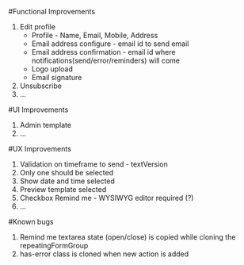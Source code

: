 #Functional Improvements
 1. Edit profile
    * Profile - Name, Email, Mobile, Address
    * Email address configure - email id to send email
    * Email address confirmation - email id where notifications(send/error/reminders) will come
    * Logo upload
    * Email signature
 2. Unsubscribe
 3. ...


#UI Improvements
 1. Admin template
 2. ...


#UX Improvements
 1. Validation on timeframe to send - textVersion
 2. Only one should be selected
 3. Show date and time selected
 4. Preview template selected
 5. Checkbox Remind me - WYSIWYG editor required (?)
 6. ...


#Known bugs
 1. Remind me textarea state (open/close) is copied while cloning the repeatingFormGroup
 2. has-error class is cloned when new action is added
